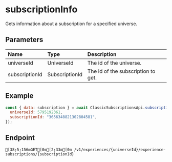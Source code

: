 
# subscriptionInfo
Gets information about a subscription for a specified universe.


## Parameters
| Name           | Type           | Description                        |
| :------------- | :------------- | :--------------------------------- |
| universeId     | UniverseId     | The id of the universe.            |
| subscriptionId | SubscriptionId | The id of the subscription to get. |



## Example
```js copy showLineNumbers
const { data: subscription } = await ClassicSubscriptionsApi.subscriptionInfo({
  universeId: 5795192361,
  subscriptionId: "3656348821302804581",
}); 
```

## Endpoint
```ansi
[38;5;156mGET[0m[2;33m[0m /v1/experiences/{universeId}/experience-subscriptions/{subscriptionId}
```
  